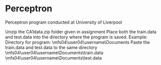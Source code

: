 # Perceptron
Perceptron program conducted at University of Liverpool


Unzip the CA1data.zip folder given in assignment
Place both the train.data and test.data into the directory where the
program is saved.
Example:
Directory for program: \\mfs04\user04\username\Documents
Paste the train.data and test.data to the same directory
\\mfs04\user04\username\Documents\train.data
\\mfs04\user04\username\Documents\test.data
